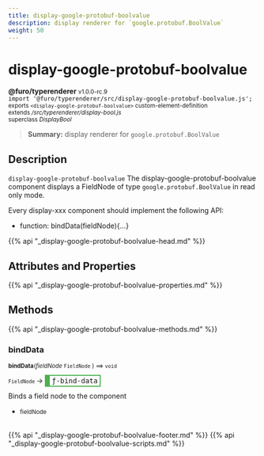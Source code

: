 ```yaml
---
title: display-google-protobuf-boolvalue
description: display renderer for `google.protobuf.BoolValue`
weight: 50
---
```


# display-google-protobuf-boolvalue
**@furo/typerenderer** <small>v1.0.0-rc.9</small>
<br>`import '@furo/typerenderer/src/display-google-protobuf-boolvalue.js';`<small>
<br>exports `<display-google-protobuf-boolvalue>` custom-element-definition
<br>extends */src/typerenderer/display-bool.js*
<br>superclass *DisplayBool*</small>

> **Summary:** display renderer for `google.protobuf.BoolValue`

## Description

`display-google-protobuf-boolvalue`
The display-google-protobuf-boolvalue component displays a FieldNode of type `google.protobuf.BoolValue` in read only mode.

Every display-xxx component should implement the following API:
- function: bindData(fieldNode){...}

{{% api "_display-google-protobuf-boolvalue-head.md" %}}

## Attributes and Properties
{{% api "_display-google-protobuf-boolvalue-properties.md" %}}





## Methods
{{% api "_display-google-protobuf-boolvalue-methods.md" %}}


### **bindData**
<small>**bindData**(*fieldNode* `FieldNode` ) ⟹ `void`</small>

<small>`FieldNode` </small> →
<span  style="border-width:2px 2px 2px 10px; border-style: solid;border-color:  rgb(76, 175, 80);font-family:monospace; padding:2px 4px;">ƒ-bind-data</span>

Binds a field node to the component

- <small>fieldNode </small>
<br><br>





{{% api "_display-google-protobuf-boolvalue-footer.md" %}}
{{% api "_display-google-protobuf-boolvalue-scripts.md" %}}
